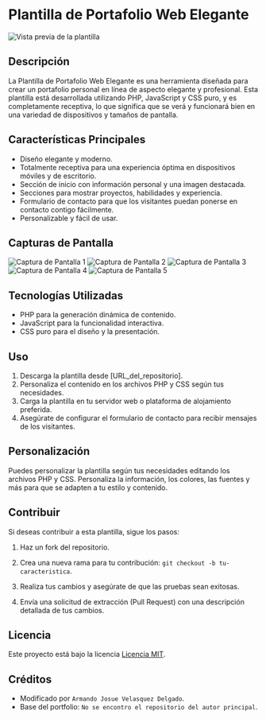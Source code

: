# Plantilla de Portafolio Web Elegante

![Vista previa de la plantilla](blob/portada.jpg)

## Descripción

La Plantilla de Portafolio Web Elegante es una herramienta diseñada para crear un portafolio personal en línea de aspecto elegante y profesional. Esta plantilla está desarrollada utilizando PHP, JavaScript y CSS puro, y es completamente receptiva, lo que significa que se verá y funcionará bien en una variedad de dispositivos y tamaños de pantalla.

## Características Principales

- Diseño elegante y moderno.
- Totalmente receptiva para una experiencia óptima en dispositivos móviles y de escritorio.
- Sección de inicio con información personal y una imagen destacada.
- Secciones para mostrar proyectos, habilidades y experiencia.
- Formulario de contacto para que los visitantes puedan ponerse en contacto contigo fácilmente.
- Personalizable y fácil de usar.

## Capturas de Pantalla

![Captura de Pantalla 1](blob/img1.png)
![Captura de Pantalla 2](blob/img2.png)
![Captura de Pantalla 3](blob/img3.png)
![Captura de Pantalla 4](blob/img4.png)
![Captura de Pantalla 5](blob/img5.png)

## Tecnologías Utilizadas

- PHP para la generación dinámica de contenido.
- JavaScript para la funcionalidad interactiva.
- CSS puro para el diseño y la presentación.

## Uso

1. Descarga la plantilla desde [URL_del_repositorio].
2. Personaliza el contenido en los archivos PHP y CSS según tus necesidades.
3. Carga la plantilla en tu servidor web o plataforma de alojamiento preferida.
4. Asegúrate de configurar el formulario de contacto para recibir mensajes de los visitantes.

## Personalización

Puedes personalizar la plantilla según tus necesidades editando los archivos PHP y CSS. Personaliza la información, los colores, las fuentes y más para que se adapten a tu estilo y contenido.

## Contribuir

Si deseas contribuir a esta plantilla, sigue los pasos:

1. Haz un fork del repositorio.

2. Crea una nueva rama para tu contribución: `git checkout -b tu-caracteristica`.

3. Realiza tus cambios y asegúrate de que las pruebas sean exitosas.

4. Envía una solicitud de extracción (Pull Request) con una descripción detallada de tus cambios.

## Licencia

Este proyecto está bajo la licencia [Licencia MIT](LICENSE).

## Créditos

- Modificado por `Armando Josue Velasquez Delgado`.
- Base del portfolio: `No se encontro el repositorio del autor principal`.
